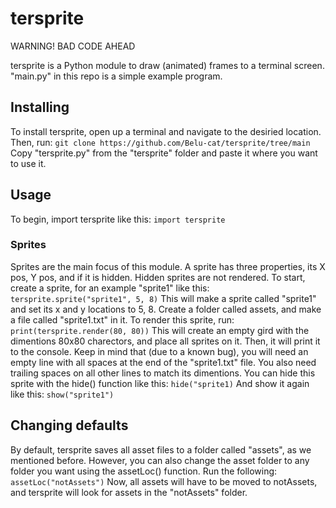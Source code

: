 # tersprite
WARNING! BAD CODE AHEAD

tersprite is a Python module to draw (animated) frames to a terminal screen. "main.py" in this repo is a simple example program.

## Installing
To install tersprite, open up a terminal and navigate to the desiried location. Then, run:
`git clone https://github.com/Belu-cat/tersprite/tree/main`
Copy "tersprite.py" from the "tersprite" folder and paste it where you want to use it.

## Usage
To begin, import tersprite like this:
`import tersprite`

### Sprites
Sprites are the main focus of this module. A sprite has three properties, its X pos, Y pos, and if it is hidden. Hidden sprites are not rendered. To start, create a sprite, for an example "sprite1" like this:
`tersprite.sprite("sprite1", 5, 8)`
This will make a sprite called "sprite1" and set its x and y locations to 5, 8.
Create a folder called assets, and make a file called "sprite1.txt" in it. To render this sprite, run:
`print(tersprite.render(80, 80))`
This will create an empty gird with the dimentions 80x80 charectors, and place all sprites on it. Then, it will print it to the console. Keep in mind that (due to a known bug), you will need an empty line with all spaces at the end of the "sprite1.txt" file. You also need trailing spaces on all other lines to match its dimentions. You can hide this sprite with the hide() function like this:
`hide("sprite1)`
And show it again like this:
`show("sprite1")`

## Changing defaults
By default, tersprite saves all asset files to a folder called "assets", as we mentioned before. However, you can also change the asset folder to any folder you want using the assetLoc() function. Run the following:
`assetLoc("notAssets")`
Now, all assets will have to be moved to notAssets, and tersprite will look for assets in the "notAssets" folder.